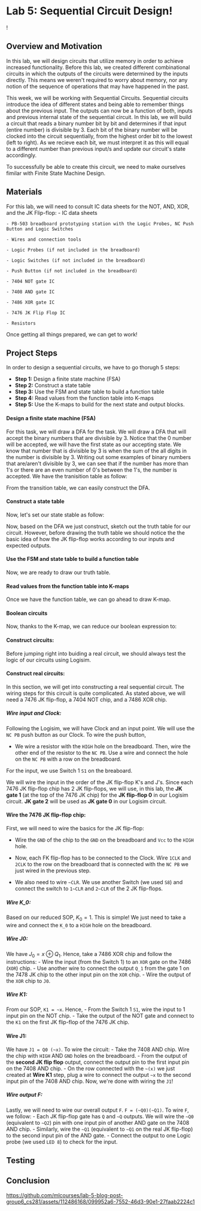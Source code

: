 # Lab 5: Sequential Circuit Design!
!

## Overview and Motivation
In this lab, we will design circuits that utilize memory in order to achieve increased functionality. Before this lab, we created different combinational circuits in which the outputs of the circuits were determined by the inputs directly. This means we weren't required to worry about memory, nor any notion of the sequence of operations that may have happened in the past.

This week, we will be working with Sequential Circuits. Sequential circuits introduce the idea of different states and being able to remember things about the previous input. The outputs can now be a function of both, inputs and previous internal state of the sequential circuit. In this lab, we will build a circuit that reads a binary number bit by bit and determines if that input (entire number) is divisible by 3. Each bit of the binary number will be clocked into the circuit sequentially, from the highest order bit to the lowest (left to right). As we recieve each bit, we must interpret it as this will equal to a different number than previous input/s and update our circuit's state accordingly.

To successfully be able to create this circuit, we need to make ourselves fimilar with Finite State Machine Design.

## Materials
For this lab, we will need to consult IC data sheets for the NOT, AND, XOR, and the JK Flip-flop:
    - IC data sheets

    - PB-503 breadboard prototyping station with the Logic Probes, NC Push Button and Logic Switches 

    - Wires and connection tools

    - Logic Probes (if not included in the breadboard)

    - Logic Switches (if not included in the breadboard)

    - Push Button (if not included in the breadboard)

    - 7404 NOT gate IC

    - 7408 AND gate IC

    - 7486 XOR gate IC

    - 7476 JK Flip Flop IC

    - Resistors

Once getting all things prepared, we can get to work!

## Project Steps
In order to design a sequential circuits, we have to go thorugh 5 steps:
* **Step 1:** Design a finite state machine (FSA)
* **Step 2:** Construct a state table
* **Step 3:** Use the FSM and state table to build a function table
* **Step 4:** Read values from the function table into K-maps
* **Step 5:** Use the K-maps to build for the next state and output blocks.
#### Design a finite state machine (FSA) 
For this task, we will draw a DFA for the task. We will draw a DFA that will accept the binary numbers that are divisible by 3. Notice that the 0 number will be accepted, we will have the first state as our accepting state. We know that number that is divisible by 3 is when the sum of the all digits in the number is divisible by 3. Writing out some examples of binary numbers that are/aren't divisible by 3, we can see that if the number has more than 1's or there are an even number of 0's between the 1's, the number is accepted.
We have the tranisition table as follow:

<!-- // Image of transiition table -->

From the transition table, we can easily construct the DFA. 

<!-- DFA image -->

#### Construct a state table
Now, let's set our state stable as follow:
<!-- Insert the simple state table -->

Now, based on the DFA we just construct, sketch out the truth table for our circuit. However, before drawing the truth table we should notice the the basic idea of how the JK flip-flop works according to our inputs and expected outputs. 

<!-- Insert the J-K table according to inputs -->

#### Use the FSM and state table to build a function table
Now, we are ready to draw our truth table.

<!-- Insert truth table -->

#### Read values from the function table into K-maps
Once we have the function table, we can go ahead to draw K-map. 

<!-- Insert K-map image -->

#### Boolean circuits
Now, thanks to the K-map, we can reduce our boolean expression to:

<!-- Insert image of reduced SOP -->

#### Construct circuits:
Before jumping right into buiding a real circuit, we should always test the logic of our circuits using Logisim. 

<!-- Insert logisim image -->

#### Construct real circuits:
In this section, we will get into constructing a real sequential circuit. The wiring steps for this circuit is quite complicated. As stated above, we will need a 7476 JK flip-flop, a 7404 NOT chip, and a 7486 XOR chip. 

##### Wire input and Clock:

Following the Logisim, we will have Clock and an input point. We will use the `NC PB` push button as our Clock. To wire the push button, 

- We wire a resistor with the `HIGH` hole on the breadboard. Then, wire the other end of the resistor to the `NC PB`. Use a wire and connect the hole on the `NC PB` with a row on the breadboard. 

For the input, we use Switch 1 `S1` on the breaboard. 

We will wire the input in the order of the JK flip-flop K's and J's. Since each 7476 JK flip-flop chip has 2 JK flip-flops, we will use, in this lab, the **JK gate 1** (at the top of the 7476 JK chip) for the **JK flip-flop 0** in our Logisim circuit. **JK gate 2** will be used as **JK gate 0** in our Logisim circuit. 

#### Wire the 7476 JK flip-flop chip:
First, we will need to wire the basics for the JK flip-flop:
- Wire the `GND` of the chip to the `GND` on the breadboard and `Vcc` to the `HIGH` hole. 

- Now, each FK flip-flop has to be connected to the Clock. Wire `1CLK` and `2CLK` to the row on the breadboard that is connected with the `NC PB` we just wired in the previous step. 

- We also need to wire `~CLR`. We use another Switch (we used `S8`) and connect the switch to `1~CLR` and `2~CLR` of the 2 JK flip-flops. 

##### Wire K_0:
Based on our reduced SOP, $K_0 = 1$. This is simple! We just need to take a wire and connect the `K_0` to a `HIGH` hole on the breadboard. 

##### Wire J0:
We have $J_0 = x \oplus Q_1$. Hence, take a 7486 XOR chip and follow the instructions:
    - Wire the input (from the Switch 1) to an `XOR` gate on the 7486 (`XOR`) chip. 
    - Use another wire to connect the output `Q_1` from the gate 1 on the 7478 JK chip to the other input pin on the `XOR` chip. 
    - Wire the output of the `XOR` chip to `J0`.

##### Wire K1:
From our SOP, `K1 = ~x`. Hence,
    - From the Switch 1 `S1`, wire the input to 1 input pin on the NOT chip. 
    - Take the output of the NOT gate and connect to the `K1` on the first JK flip-flop of the 7476 JK chip. 

#### Wire J1:
We have `J1 = Q0 (~x)`. To wire the circuit:
    - Take the 7408 AND chip. Wire the chip with `HIGH` AND `GND` holes on the breadboard. 
    - From the output of the **second JK flip flop** output, connect the output pin to the first input pin on the 7408 AND chip. 
    - On the row connected with the `~(x)` we just created at **Wire K1** step, plug a wire to connect the output `~x` to the second input pin of the 7408 AND chip. Now, we're done with wiring the `J1`!

##### Wire output F:
Lastly, we will need to wire our overall output `F`. `F = (~Q0)(~Q1)`. To wire `F`, we follow:
    - Each JK flip-flop gate has `Q` and `~Q` outputs. We will wire the `~Q0` (equivalent to `~Q2`) pin with one input pin of another AND gate on the 7408 AND chip. 
    - Similarly, wire the `~Q1` (equivalent to `~Q1` on the real JK flip-flop) to the second input pin of the AND gate. 
    - Connect the output to one Logic probe (we used `LED 8`) to check for the input. 

## Testing



## Conclusion



https://github.com/mlcourses/lab-5-blog-post-group6_cs281/assets/112486168/099952a6-7552-46d3-90e1-27faab2224c1




